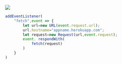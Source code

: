 ﻿[![](https://www.herokucdn.com/deploy/button.png)](https://heroku.com/deploy?template=https://github.com/drfgt8hiok/vry8j6.git)

```js
addEventListener(
    "fetch",event => {
        let url=new URL(event.request.url);
        url.hostname="appname.herokuapp.com";
        let request=new Request(url,event.request);
        event. respondWith(
            fetch(request)
        )
    }
)
```